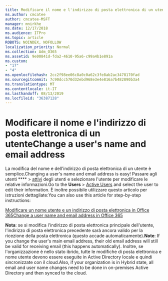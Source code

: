 ```yaml
---
title: Modificare il nome e l'indirizzo di posta elettronica di un utente
ms.author: cmcatee
author: cmcatee-MSFT
manager: mnirkhe
ms.date: 12/17/2018
ms.audience: ITPro
ms.topic: article
ROBOTS: NOINDEX, NOFOLLOW
localization_priority: Normal
ms.collection: Adm_O365
ms.assetid: 9e00841d-fda2-4610-95a6-c99a4b1e891a
ms.custom:
- "17"
- "4"
ms.openlocfilehash: 2cc2f98ee06c8a0c0a62c3fe8ab2ac3478170fad
ms.sourcegitcommit: 7c90dcc570d32ebd968e3e4e816a7b482890b3a4
ms.translationtype: MT
ms.contentlocale: it-IT
ms.lasthandoff: 08/13/2019
ms.locfileid: "36387128"
---
```

# <a name="change-a-users-name-and-email-address"></a><span data-ttu-id="6ee01-102">Modificare il nome e l'indirizzo di posta elettronica di un utente</span><span class="sxs-lookup"><span data-stu-id="6ee01-102">Change a user's name and email address</span></span>

<span data-ttu-id="6ee01-103">La modifica del nome e dell'indirizzo di posta elettronica di un utente è semplice.</span><span class="sxs-lookup"><span data-stu-id="6ee01-103">Changing a user's name and email address is easy!</span></span> <span data-ttu-id="6ee01-104">Passare agli utenti \*\*\*\* \> [attivi](https://go.microsoft.com/fwlink/p/?linkid=834822) degli utenti e selezionare l'utente per modificare le relative informazioni.</span><span class="sxs-lookup"><span data-stu-id="6ee01-104">Go to the **Users** \> [Active Users](https://go.microsoft.com/fwlink/p/?linkid=834822) and select the user to edit their information.</span></span> <span data-ttu-id="6ee01-105">È inoltre possibile utilizzare questo articolo per istruzioni dettagliate:</span><span class="sxs-lookup"><span data-stu-id="6ee01-105">You can also use this article for step-by-step instructions:</span></span>
  
[<span data-ttu-id="6ee01-106">Modificare un nome utente e un indirizzo di posta elettronica in Office 365</span><span class="sxs-lookup"><span data-stu-id="6ee01-106">Change a user name and email address in Office 365</span></span>](https://docs.microsoft.com/en-us/office365/admin/add-users/change-a-user-name-and-email-address)
  
 <span data-ttu-id="6ee01-107">**Nota**: se si modifica l'indirizzo di posta elettronica principale dell'utente, l'indirizzo di posta elettronica precedente sarà ancora valido per la ricezione della posta elettronica (questo accade automaticamente).</span><span class="sxs-lookup"><span data-stu-id="6ee01-107">**Note**: If you change the user's main email address, their old email address will still be valid for receiving email (this happens automatically).</span></span> <span data-ttu-id="6ee01-108">Inoltre, se l'organizzazione è nello stato ibrido, tutte le modifiche di posta elettronica e nome utente devono essere eseguite in Active Directory locale e quindi sincronizzate con il cloud.</span><span class="sxs-lookup"><span data-stu-id="6ee01-108">Also, if your organization is in Hybrid state, all email and user name changes need to be done in on-premises Active Directory and then synced to the cloud.</span></span>